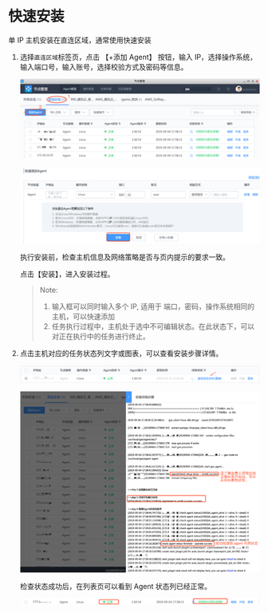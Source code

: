 # 快速安装

   单 IP 主机安装在直连区域，通常使用快速安装

1. 选择`直连区域`标签页，点击 【+添加 Agent】 按钮，输入 IP，选择操作系统，输入端口号，输入账号，选择校验方式及密码等信息。

   ![049123](../assets/image-20190915205049123.png)

   ![314133](../assets/image-20190915205314133.png)

   执行安装前，检查主机信息及网络策略是否与页内提示的要求一致。

   点击【安装】，进入安装过程。

   > Note:
   >
   > 1. 输入框可以同时输入多个 IP, 适用于 端口，密码，操作系统相同的主机，可以快速添加
   > 2. 任务执行过程中，主机处于选中不可编辑状态。在此状态下，可以对正在执行中的任务进行终止。

2. 点击主机对应的任务状态列文字或图表，可以查看安装步骤详情。

   ![210129](../assets/agent0/image-20190915210210129.png)

   ![606650](../assets/agent0/image-20190915211606650.png)

   检查状态成功后，在列表页可以看到 Agent 状态列已经正常。

   ![638682](../assets/agent0/image-20190915210638682.png)
